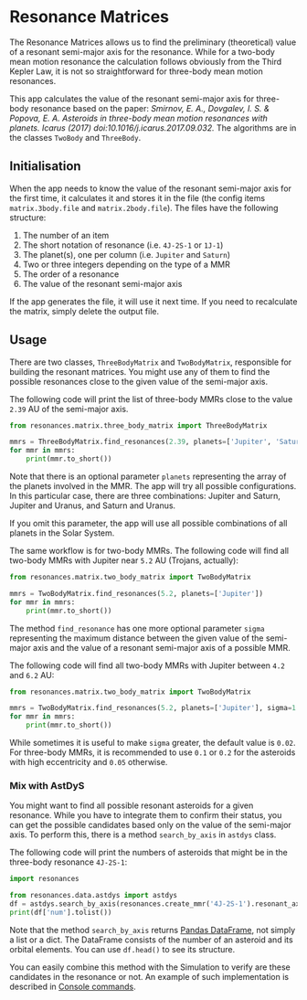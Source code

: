 # Resonance Matrices

The Resonance Matrices allows us to find the preliminary (theoretical) value of a resonant semi-major axis for the resonance. While for a two-body mean motion resonance the calculation follows obviously from the Third Kepler Law, it is not so straightforward for three-body mean motion resonances.

This app calculates the value of the resonant semi-major axis for three-body resonance based on the paper: _Smirnov, E. A., Dovgalev, I. S. & Popova, E. A. Asteroids in three-body mean motion resonances with planets. Icarus (2017) doi:10.1016/j.icarus.2017.09.032._ The algorithms are in the classes `TwoBody` and `ThreeBody`.

## Initialisation

When the app needs to know the value of the resonant semi-major axis for the first time, it calculates it and stores it in the file (the config items `matrix.3body.file` and `matrix.2body.file`). The files have the following structure:

1. The number of an item
1. The short notation of resonance (i.e. `4J-2S-1` or `1J-1`)
1. The planet(s), one per column (i.e. `Jupiter` and `Saturn`)
1. Two or three integers depending on the type of a MMR
1. The order of a resonance
1. The value of the resonant semi-major axis

If the app generates the file, it will use it next time. If you need to recalculate the matrix, simply delete the output file.

## Usage

There are two classes, `ThreeBodyMatrix` and `TwoBodyMatrix`, responsible for building the resonant matrices. You might use any of them to find the possible resonances close to the given value of the semi-major axis.

The following code will print the list of three-body MMRs close to the value `2.39` AU of the semi-major axis.

```python
from resonances.matrix.three_body_matrix import ThreeBodyMatrix

mmrs = ThreeBodyMatrix.find_resonances(2.39, planets=['Jupiter', 'Saturn', 'Uranus'])
for mmr in mmrs:
    print(mmr.to_short())
```

Note that there is an optional parameter `planets` representing the array of the planets involved in the MMR. The app will try all possible configurations. In this particular case, there are three combinations: Jupiter and Saturn, Jupiter and Uranus, and Saturn and Uranus.

If you omit this parameter, the app will use all possible combinations of all planets in the Solar System.

The same workflow is for two-body MMRs. The following code will find all two-body MMRs with Jupiter near `5.2` AU (Trojans, actually):

```python
from resonances.matrix.two_body_matrix import TwoBodyMatrix

mmrs = TwoBodyMatrix.find_resonances(5.2, planets=['Jupiter'])
for mmr in mmrs:
    print(mmr.to_short())
```

The method `find_resonance` has one more optional parameter `sigma` representing the maximum distance between the given value of the semi-major axis and the value of a resonant semi-major axis of a possible MMR.

The following code will find all two-body MMRs with Jupiter between `4.2` and `6.2` AU:

```python
from resonances.matrix.two_body_matrix import TwoBodyMatrix

mmrs = TwoBodyMatrix.find_resonances(5.2, planets=['Jupiter'], sigma=1.0)
for mmr in mmrs:
    print(mmr.to_short())
```

While sometimes it is useful to make `sigma` greater, the default value is `0.02`. For three-body MMRs, it is recommended to use `0.1` or `0.2` for the asteroids with high eccentricity and `0.05` otherwise.

### Mix with AstDyS

You might want to find all possible resonant asteroids for a given resonance. While you have to integrate them to confirm their status, you can get the possible candidates based only on the value of the semi-major axis. To perform this, there is a method `search_by_axis` in `astdys` class.

The following code will print the numbers of asteroids that might be in the three-body resonance `4J-2S-1`:

```python
import resonances

from resonances.data.astdys import astdys
df = astdys.search_by_axis(resonances.create_mmr('4J-2S-1').resonant_axis)
print(df['num'].tolist())
```

Note that the method `search_by_axis` returns [Pandas DataFrame](https://pandas.pydata.org/docs/reference/api/pandas.DataFrame.html), not simply a list or a dict. The DataFrame consists of the number of an asteroid and its orbital elements. You can use `df.head()` to see its structure.

You can easily combine this method with the Simulation to verify are these candidates in the resonance or not. An example of such implementation is described in [Console commands](console.md).
